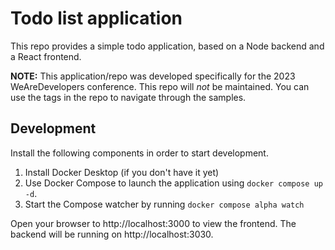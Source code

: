 # Todo list application

This repo provides a simple todo application, based on a Node backend and a React frontend.

**NOTE:** This application/repo was developed specifically for the 2023 WeAreDevelopers conference. This repo will _not_ be maintained. You can use the tags in the repo to navigate through the samples.

## Development

Install the following components in order to start development.

1. Install Docker Desktop (if you don't have it yet)
1. Use Docker Compose to launch the application using `docker compose up -d`.
1. Start the Compose watcher by running `docker compose alpha watch`

Open your browser to http://localhost:3000 to view the frontend. The backend will be running on http://localhost:3030.
